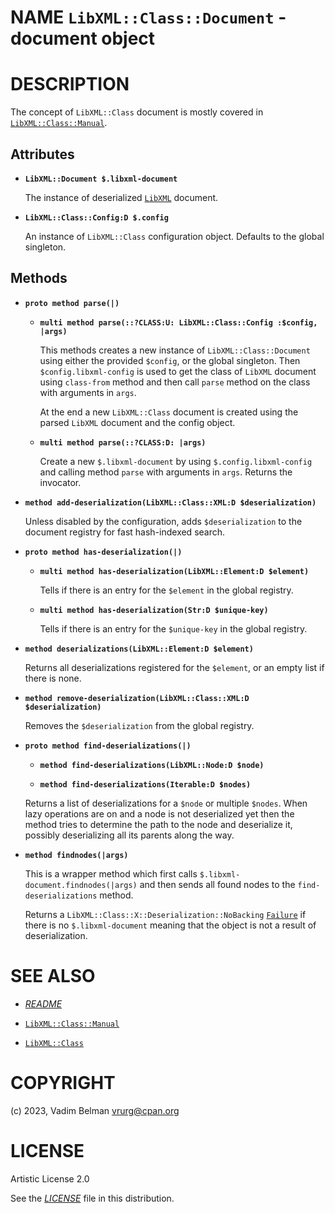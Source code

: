 NAME `LibXML::Class::Document` - document object
================================================

DESCRIPTION
===========

The concept of `LibXML::Class` document is mostly covered in [`LibXML::Class::Manual`](Manual.md).

Attributes
----------

  * **`LibXML::Document $.libxml-document`**

    The instance of deserialized [`LibXML`](https://modules.raku.org/dist/LibXML) document.

  * **`LibXML::Class::Config:D $.config`**

    An instance of `LibXML::Class` configuration object. Defaults to the global singleton.

Methods
-------

  * **`proto method parse(|)`**

      * **`multi method parse(::?CLASS:U: LibXML::Class::Config :$config, |args)`**

        This methods creates a new instance of `LibXML::Class::Document` using either the provided `$config`, or the global singleton. Then `$config.libxml-config` is used to get the class of `LibXML` document using `class-from` method and then call `parse` method on the class with arguments in `args`.

        At the end a new `LibXML::Class` document is created using the parsed `LibXML` document and the config object.

      * **`multi method parse(::?CLASS:D: |args)`**

        Create a new `$.libxml-document` by using `$.config.libxml-config` and calling method `parse` with arguments in `args`. Returns the invocator.

  * **`method add-deserialization(LibXML::Class::XML:D $deserialization)`**

    Unless disabled by the configuration, adds `$deserialization` to the document registry for fast hash-indexed search.

  * **`proto method has-deserialization(|)`**

      * **`multi method has-deserialization(LibXML::Element:D $element)`**

        Tells if there is an entry for the `$element` in the global registry.

      * **`multi method has-deserialization(Str:D $unique-key)`**

        Tells if there is an entry for the `$unique-key` in the global registry.

  * **`method deserializations(LibXML::Element:D $element)`**

    Returns all deserializations registered for the `$element`, or an empty list if there is none.

  * **`method remove-deserialization(LibXML::Class::XML:D $deserialization)`**

    Removes the `$deserialization` from the global registry.

  * **`proto method find-deserializations(|)`**

      * **`method find-deserializations(LibXML::Node:D $node)`**

      * **`method find-deserializations(Iterable:D $nodes)`**

    Returns a list of deserializations for a `$node` or multiple `$nodes`. When lazy operations are on and a node is not deserialized yet then the method tries to determine the path to the node and deserialize it, possibly deserializing all its parents along the way.

  * **`method findnodes(|args)`**

    This is a wrapper method which first calls `$.libxml-document.findnodes(|args)` and then sends all found nodes to the `find-deserializations` method.

    Returns a `LibXML::Class::X::Deserialization::NoBacking` [`Failure`](https://docs.raku.org/type/Failure) if there is no `$.libxml-document` meaning that the object is not a result of deserialization.

SEE ALSO
========

  * [*README*](../../../../README.md)

  * [`LibXML::Class::Manual`](Class/Manual.md)

  * [`LibXML::Class`](../Class.md)

COPYRIGHT
=========

(c) 2023, Vadim Belman <vrurg@cpan.org>

LICENSE
=======

Artistic License 2.0

See the [*LICENSE*](../../../../LICENSE) file in this distribution.

